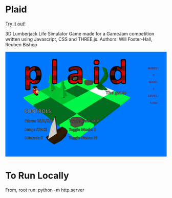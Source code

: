 # Plaid

[Try it out!](https://plaid-one.vercel.app/)

3D Lumberjack Life Simulator Game made for a GameJam competition written using Javascript, CSS and THREE.js.
Authors: Will Foster-Hall, Reuben Bishop 

![titlescreen](GameplayTitle.PNG)
# To Run Locally

From, root run:
python -m http.server
